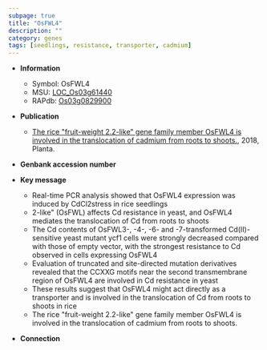 ```yaml
---
subpage: true
title: "OsFWL4"
description: ""
category: genes
tags: [seedlings, resistance, transporter, cadmium]
---
```


* **Information**  
    + Symbol: OsFWL4  
    + MSU: [LOC_Os03g61440](http://rice.plantbiology.msu.edu/cgi-bin/ORF_infopage.cgi?orf=LOC_Os03g61440)  
    + RAPdb: [Os03g0829900](http://rapdb.dna.affrc.go.jp/viewer/gbrowse_details/irgsp1?name=Os03g0829900)  

* **Publication**  
    + [The rice &quot;fruit-weight 2.2-like&quot; gene family member OsFWL4 is involved in the translocation of cadmium from roots to shoots.](http://www.ncbi.nlm.nih.gov/pubmed?term=The+rice+&quot;fruit-weight+2.2-like&quot;+gene+family+member+OsFWL4+is+involved+in+the+translocation+of+cadmium+from+roots+to+shoots.%5BTitle%5D), 2018, Planta.

* **Genbank accession number**  

* **Key message**  
    + Real-time PCR analysis showed that OsFWL4 expression was induced by CdCl2stress in rice seedlings
    + 2-like&quot; (OsFWL) affects Cd resistance in yeast, and OsFWL4 mediates the translocation of Cd from roots to shoots
    + The Cd contents of OsFWL3-, -4-, -6- and -7-transformed Cd(II)-sensitive yeast mutant ycf1 cells were strongly decreased compared with those of empty vector, with the strongest resistance to Cd observed in cells expressing OsFWL4
    + Evaluation of truncated and site-directed mutation derivatives revealed that the CCXXG motifs near the second transmembrane region of OsFWL4 are involved in Cd resistance in yeast
    + These results suggest that OsFWL4 might act directly as a transporter and is involved in the translocation of Cd from roots to shoots in rice
    + The rice &quot;fruit-weight 2.2-like&quot; gene family member OsFWL4 is involved in the translocation of cadmium from roots to shoots.

* **Connection**  



